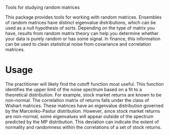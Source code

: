Tools for studying random matrices

This package provides tools for working with random matrices.
Ensembles of random matrices have distinct eigenvalue distributions,
which can be used as a null hypothesis of sorts. Depending on the type of
matrix you have, results from random matrix theory can help you determine
whether your data is purely random or has some signal. In finance, this
information can be used to clean statistical noise from covariance and
correlation matrices.

Usage
=====
The practitioner will likely find the cutoff function most useful. This
function identifies the upper limit of the noise spectrum based on a
fit to a theoretical distribution. For example, stock market returns
are known to be non-normal. The correlation matrix of returns falls
under the class of Wishart matrices. These matrices have an eigenvalue
distribution governed by the Marcenko-Pastur distribution. However, since
stock market returns are non-normal, some eigenvalues will appear outside
of the spectrum predicted by the MP distribution. This deviation can
indicate the extent of normality and randomness within the correlations 
of a set of stock returns.
